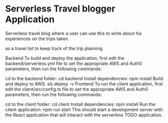 # Serverless Travel blogger Application

Serverless travel blog where a user can use this to write about his experiences on the trips taken.


as a travel list to keep track of the trip planning.

Backend
To build and deploy the application, first edit the backend/serverless.yml file to set the appropriate AWS and Auth0 parameters, then run the following commands:

cd to the backend folder: cd backend
Install dependencies: npm install
Build and deploy to AWS: sls deploy -v
Frontend
To run the client application, first edit the client/src/config.ts file to set the appropriate AWS and Auth0 parameters, then run the following commands:

cd to the client folder: cd client
Install dependencies: npm install
Run the client application: npm run start
This should start a development server with the React application that will interact with the serverless TODO application.

